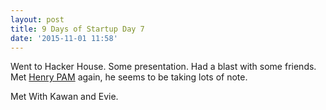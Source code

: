 ```yaml
---
layout: post
title: 9 Days of Startup Day 7
date: '2015-11-01 11:58'
---
```


Went to Hacker House. Some presentation. Had a blast with some friends.
Met [Henry PAM]() again, he seems to be taking lots of note.

Met With Kawan and Evie.
